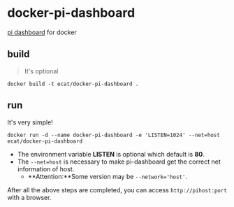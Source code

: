 # docker-pi-dashboard
[pi dashboard](https://github.com/spoonysonny/pi-dashboard) for docker

## build
> It's optional
```
docker build -t ecat/docker-pi-dashboard .
```

## run
It's very simple!
```
docker run -d --name docker-pi-dashboard -e 'LISTEN=1024' --net=host ecat/docker-pi-dashboard
```

- The environment variable **LISTEN** is optional which default is **80**.
- The `--net=host` is necessary to make pi-dashboard get the correct net information of host.
	- **Attention:**Some version may be `--network='host'`.

After all the above steps are completed, you can access `http://pihost:port` with a browser.